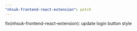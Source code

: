 ```yaml
---
"nhsuk-frontend-react-extension": patch
---
```


fix(nhsuk-frontend-react-extension): update login button style

